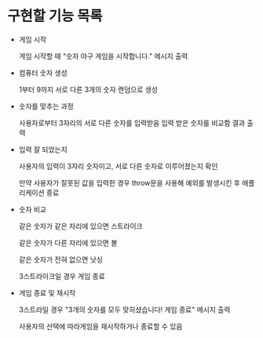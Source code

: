 # 구현할 기능 목록

- 게임 시작

  게임 시작할 때 "숫자 야구 게임을 시작합니다." 메시지 출력

- 컴퓨터 숫자 생성

  1부터 9까지 서로 다른 3개의 숫자 랜덤으로 생성

- 숫자를 맞추는 과정

  사용자로부터 3자리의 서로 다른 숫자를 입력받음
  입력 받은 숫자를 비교함
  결과 출력

- 입력 잘 되었는지

  사용자의 입력이 3자리 숫자이고, 서로 다른 숫자로 이루어졌는지 확인

  만약 사용자가 잘못된 값을 입력한 경우 throw문을 사용해 예외를 발생시킨 후 애플리케이션 종료

- 숫자 비교

  같은 숫자가 같은 자리에 있으면 스트라이크

  같은 숫자가 다른 자리에 있으면 볼

  같은 숫자가 전혀 없으면 낫싱

  3스트라이크일 경우 게임 종료

- 게임 종료 및 재시작

  3스트라일 경우 "3개의 숫자를 모두 맞히셨습니다! 게임 종료" 메시지 출력

  사용자의 선택에 따라게임을 재시작하거나 종료할 수 있음
